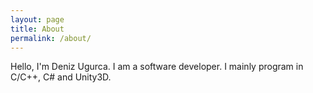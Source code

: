 ```yaml
---
layout: page
title: About
permalink: /about/
---
```


Hello, I'm Deniz Ugurca. I am a software developer. I mainly program in C/C++, C# and Unity3D.